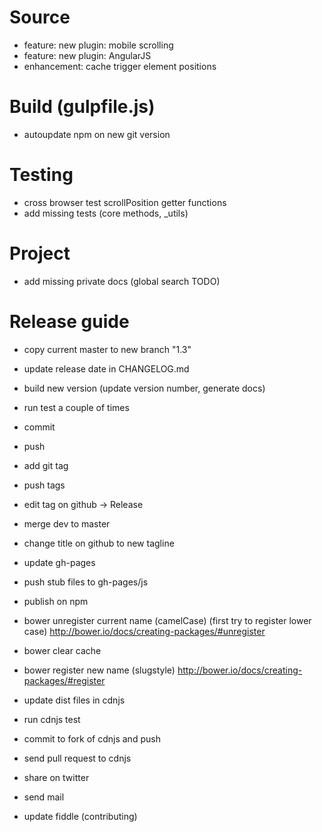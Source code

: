 # Source
 - feature: new plugin: mobile scrolling
 - feature: new plugin: AngularJS
 - enhancement: cache trigger element positions

# Build (gulpfile.js)
 - autoupdate npm on new git version

# Testing
 - cross browser test scrollPosition getter functions
 - add missing tests (core methods, _utils)

# Project
 - add missing private docs (global search TODO)

# Release guide
- copy current master to new branch "1.3"
- update release date in CHANGELOG.md
- build new version (update version number, generate docs)
- run test a couple of times
- commit
- push
- add git tag
- push tags
- edit tag on github -> Release
- merge dev to master
- change title on github to new tagline

- update gh-pages
- push stub files to gh-pages/js

- publish on npm

- bower unregister current name (camelCase) (first try to register lower case) http://bower.io/docs/creating-packages/#unregister
- bower clear cache
- bower register new name (slugstyle) http://bower.io/docs/creating-packages/#register

- update dist files in cdnjs
- run cdnjs test
- commit to fork of cdnjs and push
- send pull request to cdnjs

- share on twitter
- send mail

- update fiddle (contributing)